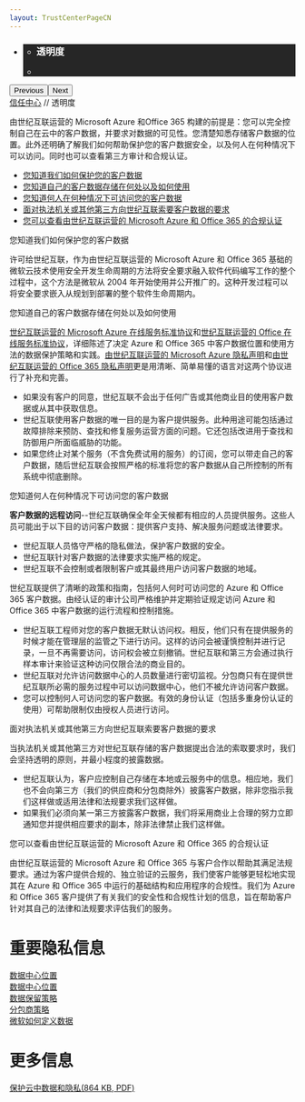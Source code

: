 ```yaml
---
layout: TrustCenterPageCN
---
```

<div class="row-fluid">
   <div class="span">
      <div>
         <div id="HeroWrapper" data-cols="1" data-view1="1" data-view2="1" data-view3="1" data-view4="1" class="row-fluid wider hero grid-container">
            <div class="span bp0-col-1-1 bp1-col-1-1 bp2-col-1-1 bp3-col-1-1">
               <div bi:type="slideshow" class="slideshow slideshow-hero hero" xmlns:bi="urn:schemas-microsoft-com:mscom:bi">
                  <ul bi:type="list" class="slides">
                     <li id="slide-1" bi:index="0" selectBi="">
                        <div class="heroitem light-foreground" bi:type="heroitem">
                           <div class="media" bi:parenttitle="t1">
                              <a href="" bi:track="False" bi:titleflag="t1" bi:index="0">
                                 <div data-picture="" data-alt="You are in control of your data" data-disable-swap-below="">
                                    <div data-src="https://c.s-microsoft.com/en-us/CMSImages/MS_TrustCenter_Privacy_Header.jpg?version=dc9c5b9b-c334-7922-892a-15c2cd65053d"></div>
                                    <noscript></noscript>
                                 </div>
                              </a>
                           </div>
                           <div class="text" bi:type="cta">
                              <div class="text-container">
                                 <div class="box" style="background: rgba(0,0,0,.85); color: #FFFFFF;">
                                    <ul bi:type="list" class="headerCaption subpageHeaderCaption">
                                       <li class="box-title">
                                          <h3 class="box-title" bi:type="title" bi:title="t1" style="color: #FFFFFF;">透明度</h3>
                                       </li>
                                       <li class="box-actions box-description"><a target="_self" class="mscom-link" href=""></a></li>
                                    </ul>
                                 </div>
                              </div>
                           </div>
                        </div>
                     </li>
                  </ul>
                  <div class="navigation international" bi:track="false">
                     <div class="grid-container settop" data-title-text="Go To Slide "></div>
                  </div>
                  <div class="prev-next" bi:track="false"><button class="prev"><span class="icon-left" aria-hidden="true"></span><span class="screen-reader-text">Previous</span></button><button class="next"><span class="icon-right" aria-hidden="true"></span><span class="screen-reader-text">Next</span></button></div>
                  <div id="play-pause" class="play-pause" style="display:none">
                     <div class="pause"><button id="pauseButton" class="pause_button"><span class="icon-pause" aria-hidden="true"></span><span class="screen-reader-text">Pause</span></button></div>
                     <div class="play"><button id="playButton" class="play_button"><span class="icon-play" aria-hidden="true"></span><span class="screen-reader-text">Play</span></button></div>
                  </div>
               </div>
            </div>
         </div>
         <div id="BreadcrumbWrapper" data-cols="1" data-view1="1" data-view2="1" data-view3="1" data-view4="1" class="row-fluid grid-container mscom-grid-container breadcrumbs">
            <div class="span bp0-col-1-1 bp1-col-1-1 bp2-col-1-1 bp3-col-1-1"><a target="_self" class="mscom-link" href="../default-cn.html">信任中心</a> // 透明度
            </div>
         </div>
         <div id="ContentWrapper" data-cols="2" data-view1="1" data-view2="2" data-view3="2" data-view4="2" class="row-fluid subpageBody">
            <div class="span bp0-col-1-1 bp2-col-2-1 bp3-col-2-1 bp1-col-2-2">
               <p>由世纪互联运营的 Microsoft Azure 和Office 365 构建的前提是：您可以完全控制自己在云中的客户数据，并要求对数据的可见性。您清楚知悉存储客户数据的位置。此外还明确了解我们如何帮助保护您的客户数据安全，以及何人在何种情况下可以访问。同时也可以查看第三方审计和合规认证。
               </p>
                   <ul>
                      <li><a target="_blank" class="mscom-link" href="#">您知道我们如何保护您的客户数据</a></li>
                      <li><a target="_blank" class="mscom-link" href="#">您知道自己的客户数据存储在何处以及如何使用</a></li>
                      <li><a target="_blank" class="mscom-link" href="#">您知道何人在何种情况下可访问您的客户数据</a></li>
                      <li><a target="_blank" class="mscom-link" href="#">面对执法机关或其他第三方向世纪互联索要客户数据的要求</a></li>
                      <li><a target="_blank" class="mscom-link" href="#">您可以查看由世纪互联运营的 Microsoft Azure 和 Office 365 的合规认证</a></li>
                   </ul>
                   <label id="How-we-help-secure-your-Customer-Data">您知道我们如何保护您的客户数据</label>
                   <p>许可给世纪互联，作为由世纪互联运营的 Microsoft Azure 和 Office 365 基础的微软云技术使用安全开发生命周期的方法将安全要求融入软件代码编写工作的整个过程中，这个方法是微软从 2004 年开始使用并公开推广的。这种开发过程可以将安全要求嵌入从规划到部署的整个软件生命周期内。
                   </p>
                   <label>您知道自己的客户数据存储在何处以及如何使用</label>
                   <p><a target="_blank" class="mscom-link" href="https://www.azure.cn/support/legal/subscription-agreement">世纪互联运营的 Microsoft Azure 在线服务标准协议</a>和<a target="_blank" class="mscom-link" href="http://www.21vbluecloud.com/office365/O365-AgreeWebDir/">世纪互联运营的 Office 在线服务标准协议</a>，详细陈述了决定 Azure 和 Office 365 中客户数据位置和使用方法的数据保护策略和实践。<a target="_blank" class="mscom-link" href="https://www.azure.cn/support/legal/privacy-statement">由世纪互联运营的 Microsoft Azure 隐私声明</a>和<a target="_blank" class="mscom-link" href="http://www.21vbluecloud.com/office365/O365-Privacy/">由世纪互联运营的 Office 365 隐私声明</a>更是用清晰、简单易懂的语言对这两个协议进行了补充和完善。</p>
                   <ul>
                      <li>如果没有客户的同意，世纪互联不会出于任何广告或其他商业目的使用客户数据或从其中获取信息。</li>
                      <li>世纪互联使用客户数据的唯一目的是为客户提供服务。此种用途可能包括通过故障排除来预防、查找和修复服务运营方面的问题。它还包括改进用于查找和防御用户所面临威胁的功能。</li>
                      <li>如果您终止对某个服务（不含免费试用的服务）的订阅，您可以带走自己的客户数据，随后世纪互联会按照严格的标准将您的客户数据从自己所控制的所有系统中彻底删除。</li>
                   </ul>
                   <label id="Who-can-access-Customer-Data">您知道何人在何种情况下可访问您的客户数据</label>
                   <p><strong>客户数据的远程访问</strong>--世纪互联确保全年全天候都有相应的人员提供服务。这些人员可能出于以下目的访问客户数据：提供客户支持、解决服务问题或法律要求。</p>
                   <ul>
                      <li>世纪互联人员恪守严格的隐私做法，保护客户数据的安全。</li>
                      <li>世纪互联针对客户数据的法律要求实施严格的规定。</li>
                      <li>世纪互联不会控制或者限制客户或其最终用户访问客户数据的地域。</li>
                   </ul>
                   <p>世纪互联提供了清晰的政策和指南，包括何人何时可访问您的 Azure 和 Office 365 客户数据。由经认证的审计公司严格维护并定期验证规定访问 Azure 和 Office 365 中客户数据的运行流程和控制措施。</p>
                   <ul>
                      <li>世纪互联工程师对您的客户数据无默认访问权。相反，他们只有在提供服务的时候才能在管理层的监管之下进行访问。这样的访问会被谨慎控制并进行记录，一旦不再需要访问，访问权会被立刻撤销。世纪互联和第三方会通过执行样本审计来验证这种访问仅限合法的商业目的。</li>
                      <li>世纪互联对允许访问数据中心的人员数量进行密切监视。分包商只有在提供世纪互联所必需的服务过程中可以访问数据中心，他们不被允许访问客户数据。</li>
                      <li>您可以控制何人可访问您的客户数据。有效的身份认证（包括多重身份认证的使用）可帮助限制仅由授权人员进行访问。</li>
                   </ul>
                   <label id="When-law-enforcement-or-a-third-party-askes-for-Customer-Data" >面对执法机关或其他第三方向世纪互联索要客户数据的要求</label>
                   <p>当执法机关或其他第三方对世纪互联存储的客户数据提出合法的索取要求时，我们会坚持透明的原则，并最小程度的披露数据。</p>
                   <ul>
                      <li>世纪互联认为，客户应控制自己存储在本地或云服务中的信息。相应地，我们也不会向第三方（我们的供应商和分包商除外）披露客户数据，除非您指示我们这样做或适用法律和法规要求我们这样做。</li>
                      <li>如果我们必须向某一第三方披露客户数据，我们将采用商业上合理的努力立即通知您并提供相应要求的副本，除非法律禁止我们这样做。</li>
                   </ul>
                   <label id="You-can-review-certifications"  >您可以查看由世纪互联运营的 Microsoft Azure 和 Office 365 的合规认证</label>
                   <p>由世纪互联运营的 Microsoft Azure 和 Office 365 与客户合作以帮助其满足法规要求。通过为客户提供合规的、独立验证的云服务，我们使客户能够更轻松地实现其在 Azure 和 Office 365 中运行的基础结构和应用程序的合规性。我们为 Azure 和 Office 365 客户提供了有关我们的安全性和合规性计划的信息，旨在帮助客户针对其自己的法律和法规要求评估我们的服务。</p>
                 </div>
            <div class="span bp0-col-1-1 bp2-col-2-1 bp3-col-2-1 bp1-col-2-2 bp0-clear bp1-clear">
               <div data-cols="1" data-view1="1" data-view2="1" data-view3="1" data-view4="1" class="row-fluid" id="key_privacy_info">
                  <div class="span bp0-col-1-1 bp1-col-1-1 bp2-col-1-1 bp3-col-1-1">
                     <h1>重要隐私信息</h1>
                     <label><a target="_self" class="mscom-link" href="../transparency/you_know_where-cn.html">数据中心位置</a></label><br/>
                     <label><a target="_self" class="mscom-link" href="../transparency/default-cn.html#Who-can-access-Customer-Data">数据中心位置</a></label><br/>
                     <label><a target="_self" class="mscom-link" href="../privacy/you-are-in-control-of-your-data-cn.html#leave_service">数据保留策略</a></label><br/>
                     <label><a target="_self" class="mscom-link" href="../privacy/you-own-your-data-cn.html#shiji_contract">分包商策略</a></label><br/>
                     <label><a target="_self" class="mscom-link" href="../privacy/default-cn.html#data_other">微软如何定义数据</a></label><br/>
                  </div>
               </div>
               <div id="SideBarWrapper" data-cols="1" data-view1="1" data-view2="1" data-view3="1" data-view4="1" class="row-fluid">
                  <div id="HelpfulInformation" class="span bp0-col-1-1 bp1-col-1-1 bp2-col-1-1 bp3-col-1-1">
                     <h1>更多信息</h1>
                     <label><a target="_self" class="mscom-link" href="/file/Protecting-Data-and-Privacy-in-the-Cloud_CN_final4.6">保护云中数据和隐私(864 KB, PDF)</a></label><br/>
                  </div>
               </div>
            </div>
         </div>
      </div>
   </div>
</div>
<div class="row-fluid" data-view4="1" data-view3="1" data-view2="1" data-view1="1" data-cols="1">
   <div class="span bp0-col-1-1 bp1-col-1-1 bp2-col-1-1 bp3-col-1-1"></div>
</div>
